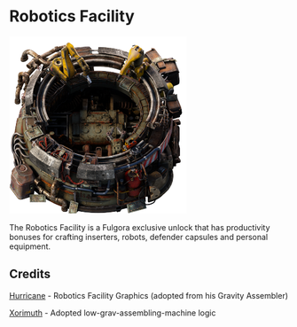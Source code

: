 # Robotics Facility

![The mod portal thumbnail photo..](./graphics/rf-static.png)

The Robotics Facility is a Fulgora exclusive unlock that has productivity bonuses for crafting inserters, robots, defender capsules and personal equipment. 

## Credits

[Hurricane](https://www.figma.com/proto/y1IQG08ZG2jIeJ5sTyF4MP/Factorio-Buildings?node-id=2585-1158&node-type=frame&t=tk88gXWNIga60zMr-0&scaling=scale-down-width&content-scaling=fixed&page-id=0%3A1&starting-point-node-id=2585%3A1158&hotspot-hints=0&hide-ui=1) - Robotics Facility Graphics (adopted from his Gravity Assembler)

[Xorimuth](https://github.com/tburrows13) - Adopted low-grav-assembling-machine logic
